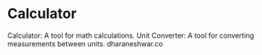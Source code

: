 # Calculator
Calculator: A tool for math calculations. Unit Converter: A tool for converting measurements between units.
dharaneshwar.co
